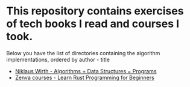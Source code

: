 # This repository contains exercises of tech books I read and courses I took.

Below you have the list of directories containing the algorithm implementations, ordered by author - title
- [Niklaus Wirth - Algorithms + Data Structures = Programs](Niklaus%20Wirth%20-%20Algorithms%20%2B%20Data%20Structures%20%3D%20Programs/)
- [Zenva courses - Learn Rust Programming for Beginners](Rust%20Lessons/)
